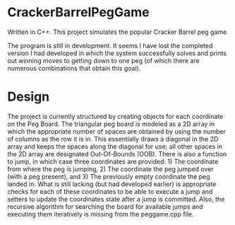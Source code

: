 # CrackerBarrelPegGame
Written in C++. This project simulates the popular Cracker Barrel peg game.

The program is still in development. It seems I have lost the completed version I had developed in which the system successfully solves and prints out winning moves to getting down to one peg (of which there are numerous combinations that obtain this goal).

# Design
The project is currently structured by creating objects for each coordinate on the Peg Board. The triangular peg board is modeled as a 2D array in which the appropriate number of spaces are obtained by using the number of columns as the row it is in. This essentially draws a diagonal in the 2D array and keeps the spaces along the diagonal for use; all other spaces in the 2D array are designated Out-Of-Bounds (OOB). There is also a function to jump, in which case three coordinates are provided: 1) The coordinate from where the peg is jumping, 2) The coordinate the peg jumped over (with a peg present), and 3) The previously empty coordinate the peg landed in. What is still lacking (but had developed earlier) is appropriate checks for each of these coordinates to be able to execute a jump and setters to update the coordinates state after a jump is committed. Also, the recursive algorithm for searching the board for available jumps and executing them iteratively is missing from the peggame.cpp file.
